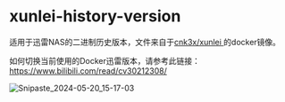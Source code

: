# xunlei-history-version
适用于迅雷NAS的二进制历史版本，文件来自于[cnk3x/xunlei ](https://github.com/cnk3x/xunlei)的docker镜像。

如何切换当前使用的Docker迅雷版本，请参考此链接：https://www.bilibili.com/read/cv30212308/

![Snipaste_2024-05-20_15-17-03](https://cdn.jsdelivr.net/gh/dsf1995cn/PicHub@main/imgs/Snipaste_2024-05-20_15-17-03.png)
